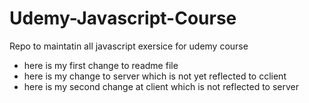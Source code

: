 # Udemy-Javascript-Course
Repo to maintatin all javascript exersice for udemy course
- here is my first change to readme file 
- here is my change to server which is not yet reflected to cclient 
- here is my second change at client which is not reflected to server 
